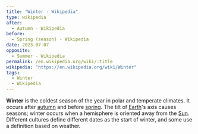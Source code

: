 ```yaml
---
title: "Winter - Wikipedia"
type: wikipedia
after:
  - Autumn - Wikipedia
before:
  - Spring (season) - Wikipedia
date: 2023-07-07
opposite:
  - Summer - Wikipedia
permalink: /en.wikipedia.org/wiki/:title
wikipedia: "https://en.wikipedia.org/wiki/Winter"
tags:
  - Winter
  - Wikipedia
---
```

**Winter** is the coldest season of the year in polar and temperate climates. It occurs after [autumn](/en.wikipedia.org/wiki/Autumn) and before [spring](/en.wikipedia.org/wiki/Spring_(season)). The tilt of [Earth](/en.wikipedia.org/wiki/Earth)'s axis causes seasons; winter occurs when a hemisphere is oriented away from the [Sun](/en.wikipedia.org/wiki/Sun). Different cultures define different dates as the start of winter, and some use a definition based on weather.